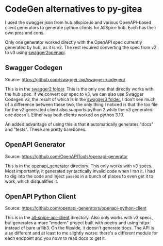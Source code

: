 # CodeGen alternatives to py-gitea

I used the swagger json from hub.allspice.io and various OpenAPI-based client
generators to generate python clients for AllSpice hub. Each has their own pros
and cons.

Only one generator worked directly with the OpenAPI spec currently generated by
hub, as it is v2. The rest required converting the spec from v2 to v3 using
[swagger2openapi](https://github.com/Mermade/oas-kit).

## Swagger Codegen

Source: https://github.com/swagger-api/swagger-codegen/

This is in the [swagger2 folder](./swagger2). This is the only one that directly
works with the hub spec. If we convert our spec to v3, we can also use Swagger
Codegen v3, the result of which is in the [swagger3 folder.](./swagger3) I don't
see much of a difference between these two, the only thing I noticed is that the
tox file for the v2 generated client also supports python 2 while the v3
generated one doesn't. Either way both clients worked on python 3.10.

An added advantage of using this is that it automatically generates "docs" and
"tests". These are pretty barebones.

## OpenAPI Generator

Source: https://github.com/OpenAPITools/openapi-generator

This is in the [openapi_generator](./openapi_generator) directory. This only
works with v3 specs. Most importantly, it generated syntactically invalid code
when I ran it. I had to dig into the code and inject `pass`es in a bunch of
places to even get it to work, which disqualifies it.

## OpenAPI Python Client

Source: https://github.com/openapi-generators/openapi-python-client

This is in the [all-spice-api-client](./all-spice-api-client) directory. Also
only works with v3 specs, but generates a more "modern" project built with
poetry and using httpx instead of bare urllib3. On the flipside, it doesn't
generate docs. The API is also different and at least to me slightly worse:
there's a different module for each endpoint and you _have_ to read docs
to get it.

